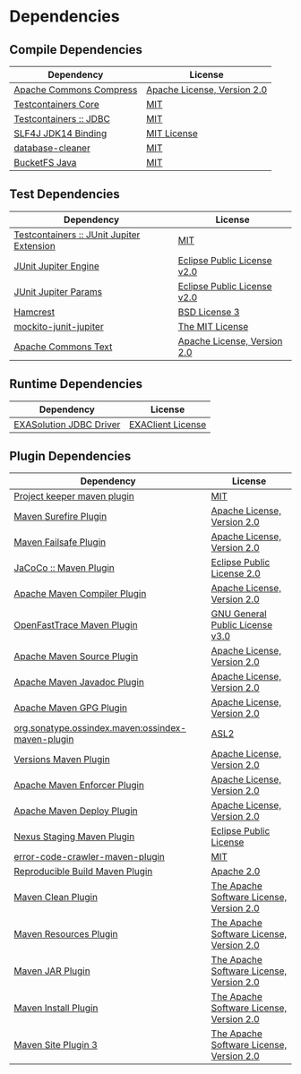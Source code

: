 <!-- @formatter:off -->
# Dependencies

## Compile Dependencies

| Dependency                   | License                          |
| ---------------------------- | -------------------------------- |
| [Apache Commons Compress][0] | [Apache License, Version 2.0][1] |
| [Testcontainers Core][2]     | [MIT][3]                         |
| [Testcontainers :: JDBC][2]  | [MIT][3]                         |
| [SLF4J JDK14 Binding][6]     | [MIT License][7]                 |
| [database-cleaner][8]        | [MIT][9]                         |
| [BucketFS Java][10]          | [MIT][9]                         |

## Test Dependencies

| Dependency                                     | License                           |
| ---------------------------------------------- | --------------------------------- |
| [Testcontainers :: JUnit Jupiter Extension][2] | [MIT][3]                          |
| [JUnit Jupiter Engine][14]                     | [Eclipse Public License v2.0][15] |
| [JUnit Jupiter Params][14]                     | [Eclipse Public License v2.0][15] |
| [Hamcrest][18]                                 | [BSD License 3][19]               |
| [mockito-junit-jupiter][20]                    | [The MIT License][21]             |
| [Apache Commons Text][22]                      | [Apache License, Version 2.0][1]  |

## Runtime Dependencies

| Dependency                    | License                 |
| ----------------------------- | ----------------------- |
| [EXASolution JDBC Driver][24] | [EXAClient License][25] |

## Plugin Dependencies

| Dependency                                              | License                                        |
| ------------------------------------------------------- | ---------------------------------------------- |
| [Project keeper maven plugin][26]                       | [MIT][9]                                       |
| [Maven Surefire Plugin][28]                             | [Apache License, Version 2.0][1]               |
| [Maven Failsafe Plugin][30]                             | [Apache License, Version 2.0][1]               |
| [JaCoCo :: Maven Plugin][32]                            | [Eclipse Public License 2.0][33]               |
| [Apache Maven Compiler Plugin][34]                      | [Apache License, Version 2.0][1]               |
| [OpenFastTrace Maven Plugin][36]                        | [GNU General Public License v3.0][37]          |
| [Apache Maven Source Plugin][38]                        | [Apache License, Version 2.0][1]               |
| [Apache Maven Javadoc Plugin][40]                       | [Apache License, Version 2.0][1]               |
| [Apache Maven GPG Plugin][42]                           | [Apache License, Version 2.0][1]               |
| [org.sonatype.ossindex.maven:ossindex-maven-plugin][44] | [ASL2][45]                                     |
| [Versions Maven Plugin][46]                             | [Apache License, Version 2.0][1]               |
| [Apache Maven Enforcer Plugin][48]                      | [Apache License, Version 2.0][1]               |
| [Apache Maven Deploy Plugin][50]                        | [Apache License, Version 2.0][1]               |
| [Nexus Staging Maven Plugin][52]                        | [Eclipse Public License][53]                   |
| [error-code-crawler-maven-plugin][54]                   | [MIT][9]                                       |
| [Reproducible Build Maven Plugin][56]                   | [Apache 2.0][45]                               |
| [Maven Clean Plugin][58]                                | [The Apache Software License, Version 2.0][45] |
| [Maven Resources Plugin][60]                            | [The Apache Software License, Version 2.0][45] |
| [Maven JAR Plugin][62]                                  | [The Apache Software License, Version 2.0][45] |
| [Maven Install Plugin][64]                              | [The Apache Software License, Version 2.0][45] |
| [Maven Site Plugin 3][66]                               | [The Apache Software License, Version 2.0][45] |

[26]: https://github.com/exasol/project-keeper-maven-plugin
[10]: https://github.com/exasol/bucketfs-java
[45]: http://www.apache.org/licenses/LICENSE-2.0.txt
[28]: https://maven.apache.org/surefire/maven-surefire-plugin/
[52]: http://www.sonatype.com/public-parent/nexus-maven-plugins/nexus-staging/nexus-staging-maven-plugin/
[58]: http://maven.apache.org/plugins/maven-clean-plugin/
[25]: https://docs.exasol.com/connect_exasol/drivers/jdbc.htm
[9]: https://opensource.org/licenses/MIT
[20]: https://github.com/mockito/mockito
[30]: https://maven.apache.org/surefire/maven-failsafe-plugin/
[0]: https://commons.apache.org/proper/commons-compress/
[46]: http://www.mojohaus.org/versions-maven-plugin/
[19]: http://opensource.org/licenses/BSD-3-Clause
[34]: https://maven.apache.org/plugins/maven-compiler-plugin/
[3]: http://opensource.org/licenses/MIT
[36]: https://github.com/itsallcode/openfasttrace-maven-plugin
[33]: https://www.eclipse.org/legal/epl-2.0/
[50]: https://maven.apache.org/plugins/maven-deploy-plugin/
[53]: http://www.eclipse.org/legal/epl-v10.html
[32]: https://www.jacoco.org/jacoco/trunk/doc/maven.html
[21]: https://github.com/mockito/mockito/blob/main/LICENSE
[56]: http://zlika.github.io/reproducible-build-maven-plugin
[37]: https://www.gnu.org/licenses/gpl-3.0.html
[62]: http://maven.apache.org/plugins/maven-jar-plugin/
[22]: https://commons.apache.org/proper/commons-text
[7]: http://www.opensource.org/licenses/mit-license.php
[1]: https://www.apache.org/licenses/LICENSE-2.0.txt
[48]: https://maven.apache.org/enforcer/maven-enforcer-plugin/
[24]: http://www.exasol.com
[15]: https://www.eclipse.org/legal/epl-v20.html
[64]: http://maven.apache.org/plugins/maven-install-plugin/
[14]: https://junit.org/junit5/
[44]: https://sonatype.github.io/ossindex-maven/maven-plugin/
[42]: https://maven.apache.org/plugins/maven-gpg-plugin/
[2]: https://testcontainers.org
[38]: https://maven.apache.org/plugins/maven-source-plugin/
[18]: http://hamcrest.org/JavaHamcrest/
[6]: http://www.slf4j.org
[66]: http://maven.apache.org/plugins/maven-site-plugin/
[60]: http://maven.apache.org/plugins/maven-resources-plugin/
[40]: https://maven.apache.org/plugins/maven-javadoc-plugin/
[8]: https://github.com/exasol/database-cleaner
[54]: https://github.com/exasol/error-code-crawler-maven-plugin
